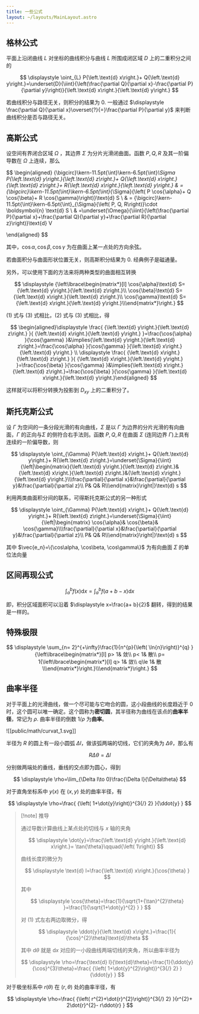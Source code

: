 ```yaml
---
title: 一些公式
layout: ~/layouts/MainLayout.astro
---
```


## 格林公式

平面上沿闭曲线 $L$ 对坐标的曲线积分与曲线 $L$ 所围成闭区域 $D$ 上的二重积分之间的

$$
\displaystyle \oint_{L} P{\left.\text{d} x\right.}+ Q{\left.\text{d} y\right.}=\underset{D}{\iint}{\left(\frac{\partial Q}{\partial x}-\frac{\partial P}{\partial y}\right)}{\left.\text{d} x\right.}{\left.\text{d} y\right.}
$$

若曲线积分与路径无关，则积分的结果为 0. 一般通过 $\displaystyle \frac{\partial Q}{\partial x}\overset{?}{=}\frac{\partial P}{\partial y}$ 来判断曲线积分是否与路径无关。

## 高斯公式

设空间有界闭合区域 $\Omega$ ，其边界 $\Sigma$ 为分片光滑闭曲面。函数 $P, Q, R$ 及其一阶偏导数在 $\Omega$ 上连续，那么

$$
\begin{aligned}
{\bigcirc}\kern-11.5pt{\int}\kern-6.5pt{\int}_\Sigma P{\left.\text{d} y\right.}{\left.\text{d} z\right.}+ Q{\left.\text{d} x\right.}{\left.\text{d} z\right.}+ R{\left.\text{d} x\right.}{\left.\text{d} y\right.} & ={\bigcirc}\kern-11.5pt{\int}\kern-6.5pt{\int}_{\Sigma}{\left( P \cos{\alpha}+ Q \cos{\beta}+ R \cos{\gamma}\right)}\text{d} S \\
& = {\bigcirc}\kern-11.5pt{\int}\kern-6.5pt{\int}_{\Sigma}{\left( P, Q, R\right)}\cdot \boldsymbol{n} \text{d} S
\\
& =\underset{\Omega}{\iiint}{\left(\frac{\partial P}{\partial x}+\frac{\partial Q}{\partial y}+\frac{\partial R}{\partial z}\right)}\text{d} V

\end{aligned}
$$

其中，$\displaystyle  \cos{\alpha}, \cos{\beta}, \cos{\gamma}$ 为在曲面上某一点处的方向余弦。

若曲面积分与曲面形状位置无关，则高斯积分结果为 0. 经典例子是磁通量。

另外，可以使用下面的方法来将两种类型的曲面相互转换

$$
\displaystyle {\left\lbrace\begin{matrix*}[l] \cos{\alpha}\text{d} S={\left.\text{d} y\right.}{\left.\text{d} z\right.}\\ \cos{\beta}\text{d} S={\left.\text{d} x\right.}{\left.\text{d} z\right.}\\ \cos{\gamma}\text{d} S={\left.\text{d} x\right.}{\left.\text{d} y\right.}\\\end{matrix*}\right.}
$$

(1) 式与 (3) 式相比，(2) 式与 (3) 式相比，得

$$
\begin{aligned}\displaystyle \frac{ {\left.\text{d} y\right.}{\left.\text{d} z\right.} }{ {\left.\text{d} x\right.}{\left.\text{d} y\right.} }=\frac{\cos{\alpha} }{\cos{\gamma} }&\implies{\left.\text{d} y\right.}{\left.\text{d} z\right.}=\frac{\cos{\alpha} }{\cos{\gamma} }{\left.\text{d} x\right.}{\left.\text{d} y\right.} \\ \displaystyle \frac{ {\left.\text{d} x\right.}{\left.\text{d} z\right.} }{ {\left.\text{d} x\right.}{\left.\text{d} y\right.} }=\frac{\cos{\beta} }{\cos{\gamma} }&\implies{\left.\text{d} x\right.}{\left.\text{d} z\right.}=\frac{\cos{\beta} }{\cos{\gamma} }{\left.\text{d} x\right.}{\left.\text{d} y\right.}\end{aligned}
$$

这样就可以将积分转换为投影到 $\displaystyle  D_{x y}$ 上的二重积分了。

## 斯托克斯公式

设 $\Gamma$ 为空间的一条分段光滑的有向曲线，$\Sigma$ 是以 $\Gamma$ 为边界的分片光滑的有向曲面，$\Gamma$ 的正向与$\Sigma$ 的侧符合右手法则。函数 $P,Q,R$ 在曲面 $\Sigma$ (连同边界 $\Gamma$)上具有连续的一阶偏导数，则

$$
\displaystyle \oint_{\Gamma} P{\left.\text{d} x\right.}+ Q{\left.\text{d} y\right.}+ R{\left.\text{d} z\right.}=\underset{\Sigma}{\iint}{\left|\begin{matrix}{\left.\text{d} y\right.}{\left.\text{d} z\right.}&{\left.\text{d} x\right.}{\left.\text{d} z\right.}&{\left.\text{d} x\right.}{\left.\text{d} y\right.}\\\frac{\partial}{\partial x}&\frac{\partial}{\partial y}&\frac{\partial}{\partial z}\\ P& Q& R\\\end{matrix}\right|}\text{d} s
$$

利用两类曲面积分间的联系，可得斯托克斯公式的另一种形式

$$
\displaystyle \oint_{\Gamma} P{\left.\text{d} x\right.}+ Q{\left.\text{d} y\right.}+ R{\left.\text{d} z\right.}=\underset{\Sigma}{\iint}{\left|\begin{matrix} \cos{\alpha}& \cos{\beta}& \cos{\gamma}\\\frac{\partial}{\partial x}&\frac{\partial}{\partial y}&\frac{\partial}{\partial z}\\ P& Q& R\\\end{matrix}\right|}\text{d} s
$$

其中 $\vec{e_n}=\{\cos\alpha, \cos\beta, \cos\gamma\}$ 为有向曲面 $\Sigma$ 的单位法向量

## 区间再现公式

$$
\displaystyle \int_{a}^{b} f{\left( x\right)}{\left.\text{d} x\right.}=\int_{a}^{b} f{\left( a+ b- x\right)}{\left.\text{d} x\right.}
$$

即，积分区域面积可以沿着 $\displaystyle  x=\frac{a+ b}{2}$ 翻转，得到的结果是一样的。

## 特殊极限

$$
\displaystyle \sum_{n= 2}^{+\infty}\frac{1}{n^{p}{\left( \ln{n}\right)}^{q} }{\left\lbrace\begin{matrix*}[l] p> 1& 敛\\ p< 1& 散\\ p= 1{\left\lbrace\begin{matrix*}[l] q> 1& 敛\\ q\le 1& 散\\\end{matrix*}\right.}\\\end{matrix*}\right.}
$$

## 曲率半径

对于平面上的光滑曲线，做一个尽可能与它吻合的圆，这小段曲线的长度趋近于 0 时，这个圆可以唯一确定。这个圆称为**密切圆**，其半径称为曲线在该点的**曲率半径**，常记为 $\rho$. 曲率半径的倒数 $\displaystyle  1{/}\rho$ 为**曲率**。

![[public/math/curvat_1.svg]]

半径为 $R$ 的圆上有一段小圆弧 $\Delta l$，做该弧两端的切线，它们的夹角为 $\displaystyle \Delta\theta$，那么有

$$
\displaystyle  R\Delta\theta=\Delta l
$$

分别做两端处的垂线，垂线的交点即为圆心，得到

$$
\displaystyle \rho=\lim_{\Delta l\to 0}\frac{\Delta l}{\Delta\theta}
$$

对于直角坐标系中 $y(x)$ 在 $(x,y)$ 处的曲率半径，有

$$
\displaystyle \rho=\frac{ {\left( 1+\dot{y}\right)}^{3{/} 2} }{\ddot{y} }
$$

> [!note] 推导
> 
> 通过导数计算曲线上某点处的切线与 $x$ 轴的夹角
> 
> $$
> \displaystyle \dot{y}=\frac{\left.\text{d} y\right.}{\left.\text{d} x\right.}= \tan{\theta}\qquad{\left( 1\right)}
> $$
> 
> 曲线长度的微分为
> 
> $$
> \displaystyle \text{d} l=\frac{\left.\text{d} x\right.}{\cos{\theta} }
> $$
> 
> 其中
> 
> $$
> \displaystyle  \cos{\theta}=\frac{1}{\sqrt{1+{\tan}^{2}\theta} }=\frac{1}{\sqrt{1+\dot{y}^{2} } }
> $$
> 
> 对 (1) 式左右两边取微分，得
> 
> $$
> \displaystyle \ddot{y}{\left.\text{d} x\right.}=\frac{1}{ {\cos}^{2}\theta}\text{d}\theta
> $$
> 
> 其中 $\displaystyle \text{d}\theta$ 就是 $\displaystyle {\left.\text{d} x\right.}$ 对应的一小段曲线两端切线的夹角，所以曲率半径为
> 
> $$
> \displaystyle \rho=\frac{\text{d} l}{\text{d}\theta}=\frac{1}{\ddot{y}{\cos}^{3}\theta}=\frac{ {\left( 1+\dot{y}^{2}\right)}^{3{/} 2} }{\ddot{y} }
> $$

对于极坐标系中 $r(\theta)$ 在 $(r, \theta)$ 处的曲率半径，有

$$
\displaystyle \rho=\frac{ {\left( r^{2}+\dot{r}^{2}\right)}^{3{/} 2} }{r^{2}+ 2\dot{r}^{2}- r\ddot{r} }
$$
